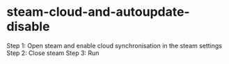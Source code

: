 # steam-cloud-and-autoupdate-disable
Step 1: Open steam and enable cloud synchronisation in the steam settings
Step 2: Close steam
Step 3: Run
